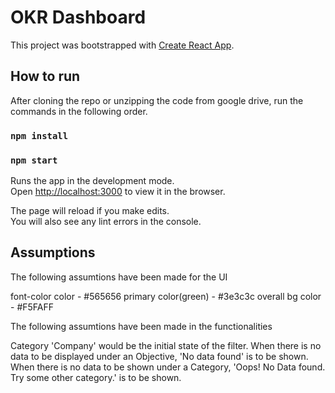 # OKR Dashboard

This project was bootstrapped with [Create React App](https://github.com/facebook/create-react-app).

## How to run

After cloning the repo or unzipping the code from google drive, run the commands in the following order. 

### `npm install`
### `npm start`

Runs the app in the development mode.\
Open [http://localhost:3000](http://localhost:3000) to view it in the browser.

The page will reload if you make edits.\
You will also see any lint errors in the console.

## Assumptions

The following assumtions have been made for the UI 

font-color color - #565656
primary color(green) - #3e3c3c 
overall bg color - #F5FAFF

The following assumtions have been made in the functionalities 

Category 'Company' would be the initial state of the filter. 
When there is no data to be displayed under an Objective, 'No data found' is to be shown. 
When there is no data to be shown under a Category, 'Oops! No Data found. Try some other category.' is to be shown.

